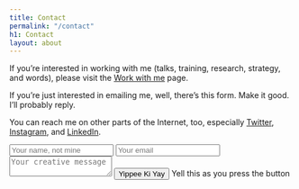 ```yaml
---
title: Contact
permalink: "/contact"
h1: Contact
layout: about
---
```


If you’re interested in working with me (talks, training, research, strategy, and words), please visit the [Work with me](/work-with-me) page.

If you’re just interested in emailing me, well, there’s this form. Make it good. I’ll probably reply.

You can reach me on other parts of the Internet, too, especially [Twitter](http://www.twitter.com/markpollard), [Instagram](http://instagram.com/markpollard), and [LinkedIn](https://www.linkedin.com/in/markpollardstrategist).

<div class="email-form">
<form method="POST" action="https://formspree.io/mark.pollard@mightyjungle.co">
<input type="hidden" name="_next" value="{{ site.url }}/contact-made/" />
<input type="name" name="name" placeholder="Your name, not mine">
<input type="email" name="email" placeholder="Your email">
  <textarea name="message" placeholder="Your creative message"></textarea>
  <button type="submit">Yippee Ki Yay</button> Yell this as you press the button
</form>
</div>



